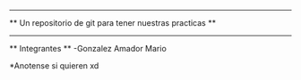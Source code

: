 **********************************************************
** Un repositorio de git para tener nuestras practicas  **
**********************************************************

** Integrantes **
-Gonzalez Amador Mario

*Anotense si quieren xd